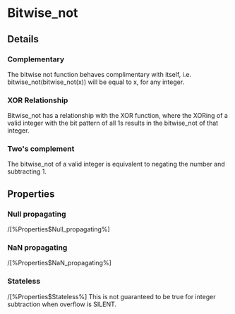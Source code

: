 # Bitwise_not

## Details

### Complementary

The bitwise not function behaves complimentary with itself, i.e. 
bitwise_not(bitwise_not(x)) will be equal to x, for any integer.

### XOR Relationship

Bitwise_not has a relationship with the XOR function, where the XORing of
a valid integer with the bit pattern of all 1s results in the bitwise_not of 
that integer.

### Two's complement

The bitwise_not of a valid integer is equivalent to negating the number and subtracting 1.

## Properties

### Null propagating

/[%Properties$Null_propagating%]

### NaN propagating

/[%Properties$NaN_propagating%]

### Stateless

/[%Properties$Stateless%] This is not
guaranteed to be true for integer subtraction when overflow is SILENT.
